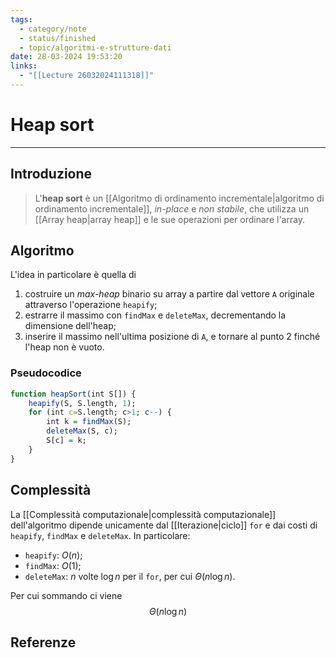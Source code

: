 ```yaml
---
tags:
  - category/note
  - status/finished
  - topic/algoritmi-e-strutture-dati
date: 28-03-2024 19:53:20
links:
  - "[[Lecture 26032024111318]]"
---
```

# Heap sort
---
## Introduzione
> L'**heap sort** è un [[Algoritmo di ordinamento incrementale|algoritmo di ordinamento incrementale]], _in-place_ e _non stabile_, che utilizza un [[Array heap|array heap]] e le sue operazioni per ordinare l'array.

## Algoritmo
L'idea in particolare è quella di
1. costruire un _max-heap_ binario su array a partire dal vettore `A` originale attraverso l'operazione `heapify`;
2. estrarre il massimo con `findMax` e `deleteMax`, decrementando la dimensione dell'heap;
3. inserire il massimo nell'ultima posizione di `A`, e tornare al punto 2 finché l'heap non è vuoto.

### Pseudocodice
```R
function heapSort(int S[]) {
	heapify(S, S.length, 1);
	for (int c=S.length; c>1; c--) {
		int k = findMax(S);
		deleteMax(S, c);
		S[c] = k;
	}
}
```

## Complessità
La [[Complessità computazionale|complessità computazionale]] dell'algoritmo dipende unicamente dal [[Iterazione|ciclo]] `for` e dai costi di `heapify`, `findMax` e `deleteMax`. In particolare:
- `heapify`: $O(n)$;
- `findMax`: $O(1)$;
- `deleteMax`: $n$ volte $\log{n}$ per il `for`, per cui $\Theta(n\log{n})$.

Per cui sommando ci viene
$$\Theta(n \log{n})$$

## Referenze